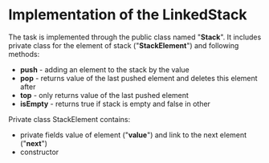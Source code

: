 # Implementation of the LinkedStack

The task is implemented through the public class named "**Stack**".
It includes private class for the element of stack ("**StackElement**") and following methods:
* **push** - adding an element to the stack by the value
* **pop** - returns value of the last pushed element and deletes this element
after
* **top** - only returns value of the last pushed element
* **isEmpty** - returns true if stack is empty and false in other

Private class StackElement contains: 
* private fields value of element ("**value**") and link to the next element ("**next**")
* constructor
